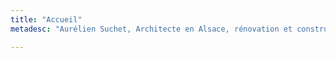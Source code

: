 ```yaml
---
title: "Accueil"
metadesc: "Aurélien Suchet, Architecte en Alsace, rénovation et construction neuve pour tous, conception environnementale pour une architecture durable"

---
```


